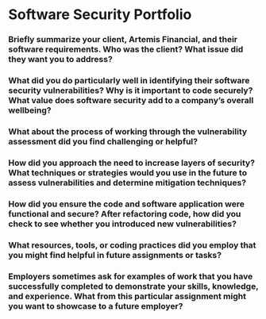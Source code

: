 # Software Security Portfolio

### Briefly summarize your client, Artemis Financial, and their software requirements. Who was the client? What issue did they want you to address?


### What did you do particularly well in identifying their software security vulnerabilities? Why is it important to code securely? What value does software security add to a company’s overall wellbeing?


### What about the process of working through the vulnerability assessment did you find challenging or helpful?


### How did you approach the need to increase layers of security? What techniques or strategies would you use in the future to assess vulnerabilities and determine mitigation techniques?


### How did you ensure the code and software application were functional and secure? After refactoring code, how did you check to see whether you introduced new vulnerabilities?


### What resources, tools, or coding practices did you employ that you might find helpful in future assignments or tasks?


### Employers sometimes ask for examples of work that you have successfully completed to demonstrate your skills, knowledge, and experience. What from this particular assignment might you want to showcase to a future employer?
